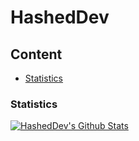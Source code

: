 # HashedDev
## Content
* [Statistics](https://github.com/HashedDev#statistics)

### Statistics
[![HashedDev's Github Stats](https://github-readme-stats.vercel.app/api?username=HashedDev&count_private=true&theme=tokyonight&show_icons=true)](https://github.com/anuraghazra/github-readme-stats)

